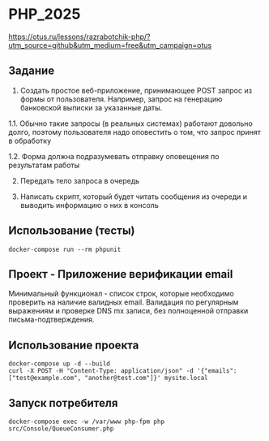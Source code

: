 # PHP_2025

https://otus.ru/lessons/razrabotchik-php/?utm_source=github&utm_medium=free&utm_campaign=otus

## Задание

1. Создать простое веб-приложение, принимающее POST запрос из формы от пользователя. Например, запрос на генерацию банковской выписки за указанные даты.

1.1. Обычно такие запросы (в реальных системах) работают довольно долго, поэтому пользователя надо оповестить о том, что запрос принят в обработку

1.2. Форма должна подразумевать отправку оповещения по результатам работы

2. Передать тело запроса в очередь

3. Написать скрипт, который будет читать сообщения из очереди и выводить информацию о них в консоль

## Использование (тесты)

```docker-compose run --rm phpunit```

## Проект - Приложение верификации email

Минимальный функционал - список строк, которые необходимо проверить на наличие валидных email.
Валидация по регулярным выражениям и проверке DNS mx записи, без полноценной отправки письма-подтверждения.

## Использование проекта

```docker-compose up -d --build```          
```curl -X POST -H "Content-Type: application/json" -d '{"emails": ["test@example.com", "another@test.com"]}' mysite.local```

## Запуск потребителя
```docker-compose exec -w /var/www php-fpm php src/Console/QueueConsumer.php```  
